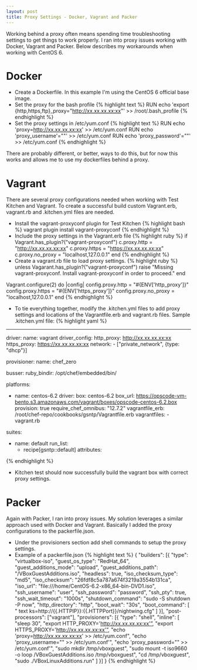 ```yaml
---
layout: post
title: Proxy Settings - Docker, Vagrant and Packer
---
```


Working behind a proxy often means spending time troubleshooting settings to get things to work properly.  I ran into proxy issues working with Docker, Vagrant and Packer.  Below describes my workarounds when working with CentOS 6.

# Docker

- Create a Dockerfile.  In this example I'm using the CentOS 6 official base image.
- Set the proxy for the bash profile
{% highlight text %}
RUN echo 'export {http,https,ftp}_proxy="http://xx.xx.xx.xx:xx"' >> /root/.bash_profile
{% endhighlight %}
- Set the proxy settings in /etc/yum.conf
{% highlight text %}
RUN echo 'proxy=http://xx.xx.xx.xx:xx' >> /etc/yum.conf
RUN echo 'proxy_username'=""' >> /etc/yum.conf
RUN echo 'proxy_password'=""' >> /etc/yum.conf
{% endhighlight %}

There are probably different, or better, ways to do this, but for now this works and allows me to use my dockerfiles behind a proxy.

# Vagrant

There are several proxy configurations needed when working with Test Kitchen and Vagrant.  To create a successful build custom Vagrant.erb, vagrant.rb and .kitchen.yml files are needed.

- Install the vagrant-proxyconf plugin for Test Kitchen
{% highlight bash %}
vagrant plugin install vagrant-proxyconf
{% endhighlight %}
- Include the proxy settings in the Vagrant.erb file
{% highlight ruby %}
if Vagrant.has_plugin?("vagrant-proxyconf")
  c.proxy.http = "http://xx.xx.xx.xx:xx"
  c.proxy.https = "https://xx.xx.xx.xx:xx"
  c.proxy.no_proxy = "localhost,127.0.0.1"
end
{% endhighlight %}
- Create a vagrant.rb file to load proxy settings.
{% highlight ruby %}
unless Vagarant.has_plugin?("vagrant-proxyconf")
  raise "Missing vagrant-proxyconf.  Install vagrant-proxyconf in order to proceed."
end

Vagrant.configure(2) do |config|
  config.proxy.http = "#{ENV['http_proxy']}"
  config.proxy.https = "#{ENV['https_proxy']}"
  config.proxy.no_proxy = "localhost,127.0.0.1"
end
{% endhighlight %}

- To tie everything together, modify the .kitchen.yml files to add proxy settings and locations of the Vagrantfile.erb and vagrant.rb files.  Sample .kitchen.yml file:
{% highlight yaml %}
---
driver:
  name: vagrant
  driver_config:
    http_proxy: http://xx.xx.xx.xx:xx
    https_proxy: https://xx.xx.xx.xx:xx
  network:
    - ["private_network", {type: "dhcp"}]

provisioner:
  name: chef_zero

busser:
  ruby_bindir: /opt/chef/embedded/bin/

platforms:
  - name: centos-6.2
    driver:
      box: centos-6.2
      box_url: https://opscode-vm-bento.s3.amazonaws.com/vagrant/boxes/opscode-centos-6.2.box
      provision: true
      require_chef_omnibus: "12.7.2"
      vagrantfile_erb: /root/chef-repo/cookbooks/gsntp/Vagrantfile.erb
      vagrantfiles:
        - vagrant.rb

suites:
  - name: default
    run_list:
      - recipe[gsntp::default]
    attributes:

{% endhighlight %}

- Kitchen test should now successfully build the vagrant box with correct proxy settings.

# Packer
Again with Packer, I ran into proxy issues.  My solution leverages a similar approach used with Docker and Vagrant.  Basically I added the proxy configurations to the packerfile.json.

- Under the provisioners section add shell commands to setup the proxy settings.
- Example of a packerfile.json
{% highlight text %}
{
  "builders": [{
    "type": "virtualbox-iso",
    "guest_os_type": "RedHat_64",
    "guest_additions_mode": "upload",
    "guest_additions_path": "/VBoxGuestAdditions.iso",
    "headless": true,
    "iso_checksum_type": "md5",
    "iso_checksum": "26fdf8c5a787a674f3219a3554b131ca",
    "iso_url": "file:///home/CentOS-6.2-x86_64-bin-DVD1.iso",
    "ssh_username": "user",
    "ssh_password": "password",
    "ssh_pty": true,
    "ssh_wait_timeout": "1000s",
    "shutdown_command": "sudo -S shutdown -P now",
    "http_directory": "http",
    "boot_wait": "30s",
    "boot_command": [
      "<tab> text ks=http://{{.HTTPIP}}:{{.HTTPPort}}/nightwing.cfg<enter><wait>"
    ]
  }],
  "post-processors": ["vagrant"],
  "provisioners": [{
    "type": "shell",
    "inline": [
      "sleep 30",
      "export HTTP_PROXY='http://xx.xx.xx.xx:xx'”,
      "export HTTPS_PROXY='http://xx.xx.xx.xx:xx'”,
      "echo 'proxy=http://xx.xx.xx.xx:xx' >> /etc/yum.conf",
      "echo 'proxy_username=\"\" >> /etc/yum.conf'",
      "echo 'proxy_password=\"\" >> /etc/yum.conf'",
      "sudo mkdir /tmp/vboxguest",
      "sudo mount -t iso9660 -o loop /VBoxGuestAdditions.iso /tmp/vboxguest",
      "cd /tmp/vboxguest",
      "sudo ./VBoxLinuxAdditions.run"
    ]
  }]
}
{% endhighlight %}